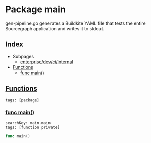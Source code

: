 # Package main

gen-pipeline.go generates a Buildkite YAML file that tests the entire Sourcegraph application and writes it to stdout. 

## Index

* Subpages
  * [enterprise/dev/ci/internal](ci/internal.md)
* [Functions](#func)
    * [func main()](#main)


## <a id="func" href="#func">Functions</a>

```
tags: [package]
```

### <a id="main" href="#main">func main()</a>

```
searchKey: main.main
tags: [function private]
```

```Go
func main()
```

